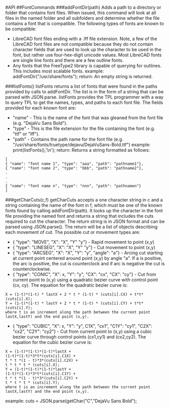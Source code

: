 #API
##FontCommands
###addFontDir(path)
Adds a path to a directory or folder that contains font files. When issued, this command will look at all files in the named folder and all subfolders and determine whether the file contains a font that is compatible. The following types of fonts are known to be compatible:
* LibreCAD font files ending with a .lff file extension. Note, a few of the LibreCAD font files are not compatible because they do not contain character fields that are used to look up the character to be used in the font, but rather use four-hex-digit unicode values. Most LibreCAD fonts are single line fonts and there are a few outline fonts.
* Any fonts that the FreeType2 library is capable of querying for outlines. This includes most scalable fonts.
example: addFontDir("/usr/share/fonts");
return: An empty string is returned.

###listFonts()
listFonts returns a list of fonts that were found in the paths provided by calls to addFontDir. The list is in the form of a string that can be parsed with JSON.parse. listFonts provides the TPL programmer with a way to query TPL to get the names, types, and paths to each font file.
The fields provided for each known font are:
* "name" - This is the name of the font that was gleaned from the font file (e.g. "DejaVu Sans Bold").
* "type" - This is the file extension for the file containing the font (e.g. "ttf" or "lff").
* "path" - Contains the path name for the font file (e.g. "/usr/share/fonts/truetype/dejavu/DejaVuSans-Bold.ttf")
example: print(listFonts(),'\n');
return: Returns a string formatted as follows:
```
[
{ "name": "font name 1", "type": "aaa", "path": "pathname1"},
{ "name": "font name 2", "type": "bbb", "path": "pathname2"},
.
.
.
{ "name": "font name n", "type": "nnn", "path": "pathnamen"}
]
```

###getCharCuts(c,f)
getCharCuts accepts a one character string in c and a string containing the name of the font in f, which must be one of the known fonts found by calling addFontDir(path). It looks up the character in the font file providing the named font and returns a string that includes the cuts required to cut the character.
The return string is in JSON format and can be parsed using JSON.parse(). The return will be a list of objects describing each movement of cut. The possible cut or movement types are:
* { "type": "MOVE", "X": "X", "Y" "y"} - Rapid movement to point (x,y)
* { "type": "LINESEG", "X": "X", "Y" "y"} - Cut movement to point (x,y)
* { "type": "ARCSEG", "X": "X", "Y": "y", "angle": "a"} - Arcing cut starting at current point centered around point (x,y) by angle "a". If a is positive, the arc is positive, the cut is counterclock and if arc is negative the cut is counterclockwise.
* { "type": "CONIC", "X": x, "Y": "y", "CX": "cx", "CX": "cy"} - Cut from current point to (x,y) using a quadratic bezier curve with control point (cx, cy). The equation for the quadratic bezier curve is:
```
X = (1-t)*(1-t) * lastX + 2 * t * (1-t) * (cuts[i].CX) + t*t*(cuts[i].X);
Y = (1-t)*(1-t) * lastY + 2 * t * (1-t) * (cuts[i].CY) + t*t*(cuts[i].Y);
where t is an increment along the path between the current point lastX,lastY) and the end point (x,y).
```
* { "type": "CUBIC", "X": x, "Y": "y", C1X", "cx1", "C1Y": "cy1", "C2X": "cx2", "C2Y": "cy2"} - Cut from current point to (x,y) using a cubic bezier curve through control points (cx1,cy1) and (cx2,cy2). The equation for the cubic bezier curve is:
```
X = (1-t)*(1-t)*(1-t)*lastX +
(1-t)*(1-t)*3*t*(cuts[i].C1X) +
t * t *(1 - t)*3*(cuts[i].C2X) +
t * t * t * (cuts[i].X);
Y = (1-t)*(1-t)*(1-t)*lastY +
(1-t)*(1-t)*3*t*(cuts[i].C1Y) +
t * t *(1 - t)*3*(cuts[i].C2Y) +
t * t * t * (cuts[i].Y);
where t is an increment along the path between the current point lastX,lastY) and the end point (x,y).
```

example: cuts = JSON.parse(getChar("C","DejaVu Sans Bold");
